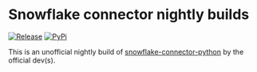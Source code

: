# Snowflake connector nightly builds

[![Release](https://github.com/keller00/snowflake-connector-python-nightlies/actions/workflows/release.yml/badge.svg)](https://github.com/keller00/snowflake-connector-python-nightlies/actions/workflows/release.yml)
[![PyPi](https://img.shields.io/pypi/v/snowflake-connector-python-nightly.svg)](https://pypi.python.org/pypi/snowflake-connector-python-nightly/)

This is an unofficial nightly build of [snowflake-connector-python](https://github.com/snowflakedb/snowflake-connector-python) by the official dev(s).

